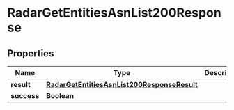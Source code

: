 

# RadarGetEntitiesAsnList200Response


## Properties

| Name | Type | Description | Notes |
|------------ | ------------- | ------------- | -------------|
|**result** | [**RadarGetEntitiesAsnList200ResponseResult**](RadarGetEntitiesAsnList200ResponseResult.md) |  |  |
|**success** | **Boolean** |  |  |



